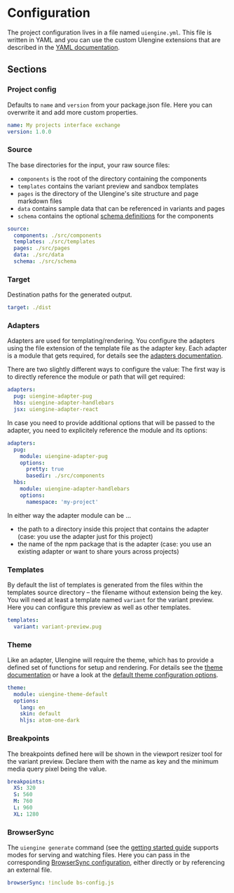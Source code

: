 # Configuration

The project configuration lives in a file named `uiengine.yml`.
This file is written in YAML and you can use the custom UIengine extensions that are described in the [YAML documentation](./yaml.md).

## Sections

### Project config

Defaults to `name` and `version` from your package.json file.
Here you can overwrite it and add more custom properties.

```yaml
name: My projects interface exchange
version: 1.0.0
```

### Source

The base directories for the input, your raw source files:
- `components` is the root of the directory containing the components
- `templates` contains the variant preview and sandbox templates
- `pages` is the directory of the UIengine's site structure and page markdown files
- `data` contains sample data that can be referenced in variants and pages
- `schema` contains the optional [schema definitions](./schema.md) for the components

```yaml
source:
  components: ./src/components
  templates: ./src/templates
  pages: ./src/pages
  data: ./src/data
  schema: ./src/schema
```

### Target

Destination paths for the generated output.

```yaml
target: ./dist
```

### Adapters

Adapters are used for templating/rendering.
You configure the adapters using the file extension of the template file as the adapter key.
Each adapter is a module that gets required, for details see the [adapters documentation](./adapters.md).

There are two slightly different ways to configure the value:
The first way is to directly reference the module or path that will get required:

```yaml
adapters:
  pug: uiengine-adapter-pug
  hbs: uiengine-adapter-handlebars
  jsx: uiengine-adapter-react
```

In case you need to provide additional options that will be passed to the adapter, you need to
explicitely reference the module and its options:

```yaml
adapters:
  pug:
    module: uiengine-adapter-pug
    options:
      pretty: true
      basedir: ./src/components
  hbs: 
    module: uiengine-adapter-handlebars
    options:
      namespace: 'my-project'
```

In either way the adapter module can be …

- the path to a directory inside this project that contains the adapter
  (case: you use the adapter just for this project)
- the name of the npm package that is the adapter
  (case: you use an existing adapter or want to share yours across projects)

### Templates

By default the list of templates is generated from the files within the templates source directory – the filename without extension being the key.
You will need at least a template named `variant` for the variant preview.
Here you can configure this preview as well as other templates.

```yaml
templates:
  variant: variant-preview.pug
```

### Theme 

Like an adapter, UIengine will require the theme, which has to provide a defined set of functions for setup and rendering.
For details see the [theme documentation](./theme.md) or have a look at the [default theme configuration options](https://github.com/dennisreimann/uiengine-theme-default).

```yaml
theme:
  module: uiengine-theme-default
  options:
    lang: en
    skin: default
    hljs: atom-one-dark
```

### Breakpoints 

The breakpoints defined here will be shown in the viewport resizer tool for the variant preview.
Declare them with the name as key and the minimum media query pixel being the value.

```yaml
breakpoints:
  XS: 320
  S: 560
  M: 760
  L: 960
  XL: 1280
```

### BrowserSync

The `uiengine generate` command (see the [getting started guide](./getting-started.md) supports modes for serving and watching files.
Here you can pass in the corresponding [BrowserSync configuration](https://www.browsersync.io/docs/options/), either directly or by referencing an external file.

```yaml
browserSync: !include bs-config.js
```
